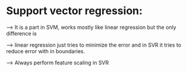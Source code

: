 # Support vector regression:
--> It is a part in SVM, works mostly like linear regression but the only difference is

--> linear regression just tries to minimize the error and in SVR it tries to reduce error with in boundaries.

--> Always perform feature scaling in SVR
